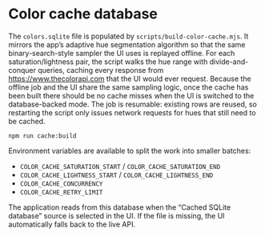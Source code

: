 # Color cache database

The `colors.sqlite` file is populated by `scripts/build-color-cache.mjs`. It
mirrors the app’s adaptive hue segmentation algorithm so that the same
binary-search-style sampler the UI uses is replayed offline. For each
saturation/lightness pair, the script walks the hue range with divide-and-conquer
queries, caching every response from https://www.thecolorapi.com that the UI
would ever request. Because the offline job and the UI share the same sampling
logic, once the cache has been built there should be no cache misses when the UI
is switched to the database-backed mode. The job is resumable: existing rows are
reused, so restarting the script only issues network requests for hues that
still need to be cached.

```
npm run cache:build
```

Environment variables are available to split the work into smaller batches:

- `COLOR_CACHE_SATURATION_START` / `COLOR_CACHE_SATURATION_END`
- `COLOR_CACHE_LIGHTNESS_START` / `COLOR_CACHE_LIGHTNESS_END`
- `COLOR_CACHE_CONCURRENCY`
- `COLOR_CACHE_RETRY_LIMIT`

The application reads from this database when the “Cached SQLite database”
source is selected in the UI. If the file is missing, the UI automatically
falls back to the live API.
